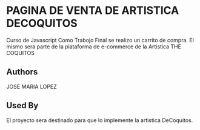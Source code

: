# PAGINA DE VENTA DE ARTISTICA DECOQUITOS

Curso de Javascript
Como Trabojo Final se realizo un carrito de compra. El mismo sera parte de la plataforma de e-commerce de la Artistica THE COQUITOS 



## Authors

JOSE MARIA LOPEZ


## Used By

El proyecto sera destinado para que lo implemente la artistica DeCoquitos.